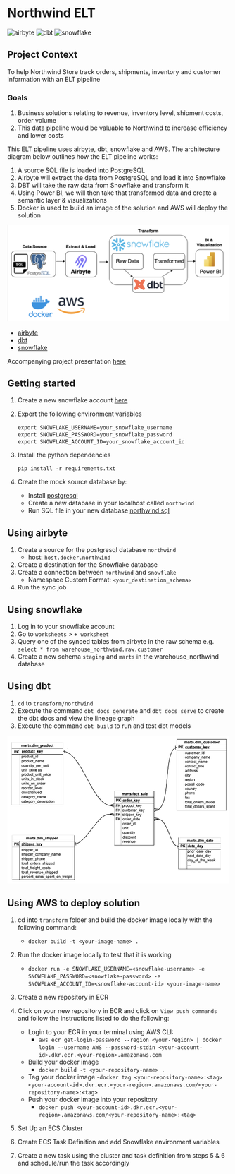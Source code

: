 # Northwind ELT


![airbyte](https://img.shields.io/badge/airbyte-integrate-blue)
![dbt](https://img.shields.io/badge/dbt-transform-blue)
![snowflake](https://img.shields.io/badge/snowflake-database-blue)

## Project Context 

To help Northwind Store track orders, shipments, inventory and customer information with an ELT pipeline

### Goals
1. Business solutions relating to revenue, inventory level, shipment costs, order volume
2. This data pipeline would be valuable to Northwind to increase efficiency and lower costs

This ELT pipeline uses airbyte, dbt, snowflake and AWS. The architecture diagram below outlines how the ELT pipeline works:
1. A source SQL file is loaded into PostgreSQL
2. Airbyte will extract the data from PostgreSQL and load it into Snowflake
3. DBT will take the raw data from Snowflake and transform it 
4. Using Power BI, we will then take that transformed data and create a semantic layer & visualizations
5. Docker is used to build an image of the solution and AWS will deploy the solution

![docs/elt-architecture.png](docs/elt-architecture.png)

- [airbyte](https://docs.airbyte.com/)
- [dbt](https://docs.getdbt.com/docs/introduction)
- [snowflake](https://docs.snowflake.com/en/)

Accompanying project presentation [here](docs/northwind.pdf)

## Getting started 

1. Create a new snowflake account [here](https://signup.snowflake.com/)

2. Export the following environment variables 

    ```
    export SNOWFLAKE_USERNAME=your_snowflake_username
    export SNOWFLAKE_PASSWORD=your_snowflake_password
    export SNOWFLAKE_ACCOUNT_ID=your_snowflake_account_id
    ```

3. Install the python dependencies

    ```
    pip install -r requirements.txt
    ```

4. Create the mock source database by: 
    - Install [postgresql](https://www.postgresql.org/)
    - Create a new database in your localhost called `northwind` 
    - Run SQL file in your new database [northwind.sql](integration/source/northwind.sql)

## Using airbyte 

1. Create a source for the postgresql database `northwind`
    - host: `host.docker.northwind`
2. Create a destination for the Snowflake database 
3. Create a connection between `northwind` and `snowflake` 
    - Namespace Custom Format: `<your_destination_schema>`
4. Run the sync job 

## Using snowflake 

1. Log in to your snowflake account 
2. Go to `worksheets` > `+ worksheet`
3. Query one of the synced tables from airbyte in the raw schema e.g. `select * from warehouse_northwind.raw.customer` 
4. Create a new schema `staging` and `marts` in the warehouse_northwind database

## Using dbt 

1. `cd` to `transform/northwind` 
2. Execute the command `dbt docs generate` and `dbt docs serve` to create the dbt docs and view the lineage graph 
3. Execute the command `dbt build` to run and test dbt models

![docs/er-diagram.png](docs/er-diagram.png)

## Using AWS to deploy solution

1. cd into `transform` folder and build the docker image locally with the following command:
    - `docker build -t <your-image-name> .`

2. Run the docker image locally to test that it is working
    - `docker run -e SNOWFLAKE_USERNAME=<snowflake-username> -e SNOWFLAKE_PASSWORD=<snowflake-password> -e SNOWFLAKE_ACCOUNT_ID=<snowflake-account-id> <your-image-name>`

3. Create a new repository in ECR

4. Click on your new repository in ECR and click on `View push commands` and follow the instructions listed to do the following:
    - Login to your ECR in your terminal using AWS CLI:
        - `aws ecr get-login-password --region <your-region> | docker login --username AWS --password-stdin <your-account-id>.dkr.ecr.<your-region>.amazonaws.com`
    - Build your docker image
        - `docker build -t <your-repository-name> .`
    - Tag your docker image
        -`docker tag <your-repository-name>:<tag> <your-account-id>.dkr.ecr.<your-region>.amazonaws.com/<your-repository-name>:<tag>`
    - Push your docker image into your repository
        - `docker push <your-account-id>.dkr.ecr.<your-region>.amazonaws.com/<your-repository-name>:<tag>`

5. Set Up an ECS Cluster

6. Create ECS Task Definition and add Snowflake environment variables

7. Create a new task using the cluster and task definition from steps 5 & 6 and schedule/run the task accordingly